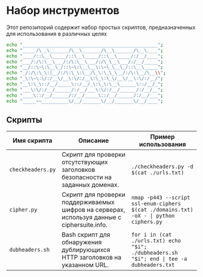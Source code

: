 # Набор инструментов

Этот репозиторий содержит набор простых скриптов, предназначенных для использования в различных целях

```bash 
echo "__________________________________________________";
echo "_____/\__\_______/\__\_______/\__\_______/\__\____";
echo "____/::\__\_____/::\__\_____/::\__\_____/:/__/____";
echo "___/:/\:\__\___/:/\:\__\___/:/\_\__\___/:/__/_____";
echo "__/::\~\:\__\_/::\~\:\__\__\:\~\_\__\_/::\__\_____";
echo "_/:/\:\_\:|__/:/\:\_\:\__/\_\:\_\_\__/:/\:\__/\__\\";
echo "_\:\~\:\/:/__\/__\:\/:/__\:\_\:\_\/__\/__\:\/:/__/";
echo "__\:\_\::/__/_____\::/__/_\:\_\:\__\______\::/__/_";
echo "___\:\/:/__/______/:/__/___\:\/:/__/______/:/__/__";
echo "____\::/__/______/:/__/_____\::/__/______/:/__/___";
echo "_____~~__________\/__/_______\/__/_______\/__/____";
```

## Скрипты

| Имя скрипта     | Описание                                                   | Пример использования                       |
|-----------------|------------------------------------------------------------|---------------------------------------------|
| `checkheaders.py` | Скрипт для проверки отсутствующих заголовков безопасности на заданных доменах. | `./checkheaders.py -d $(cat ./urls.txt)` |
| `cipher.py`     | Скрипт для проверки поддерживаемых шифров на серверах, используя данные с ciphersuite.info. | `nmap -p443 --script ssl-enum-ciphers $(cat ./domains.txt) -oX - \| python ciphers.py` |
| `dubheaders.sh` | Bash скрипт для обнаружения дублирующихся HTTP заголовков на указанном URL. | `for i in (cat ./urls.txt) echo "$i"; ./dubheaders.sh "$i"; end \| tee -a dubheaders.txt` |
